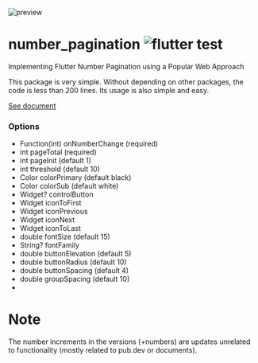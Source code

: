 
![preview](https://github.com/xpwmaosldk/number_pagination/assets/13146337/aed48430-96de-43ec-8864-dc75cae9a197)

# number_pagination ![flutter test](https://github.com/xpwmaosldk/number_pagination/actions/workflows/flutter_test.yml/badge.svg)
Implementing Flutter Number Pagination using a Popular Web Approach

This package is very simple. Without depending on other packages, the code is less than 200 lines. Its usage is also simple and easy.

[See document](https://pub.dev/documentation/number_pagination/latest/number_pagination/NumberPagination-class.html)

### Options
 - Function(int) onNumberChange (required)
 - int pageTotal (required)
 - int pageInit (default 1)
 - int threshold (default 10)
 - Color colorPrimary (default black)
 - Color colorSub (default white)
 - Widget? controlButton
 - Widget iconToFirst
 - Widget iconPrevious
 - Widget iconNext
 - Widget iconToLast
 - double fontSize (default 15)
 - String? fontFamily
 - double buttonElevation (default 5)
 - double buttonRadius (default 10)
 - double buttonSpacing (default 4)
 - double groupSpacing (default 10)
 - 

# Note
The number increments in the versions (+numbers) are updates unrelated to functionality (mostly related to pub.dev or documents).
